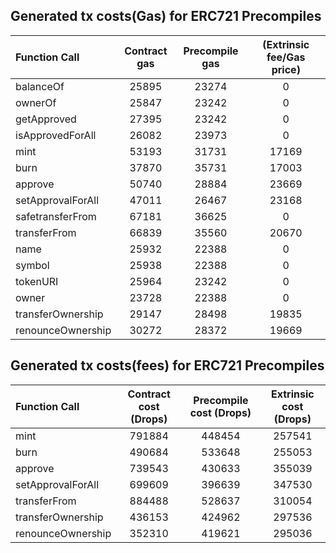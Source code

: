 ## Generated tx costs(Gas) for ERC721 Precompiles

| Function Call     | Contract gas | Precompile gas | (Extrinsic fee/Gas price) |
|:------------------|:------------:|:--------------:|:-------------------------:|
| balanceOf         |    25895     |     23274      |             0             |
| ownerOf           |    25847     |     23242      |             0             |
| getApproved       |    27395     |     23242      |             0             |
| isApprovedForAll  |    26082     |     23973      |             0             |
| mint              |    53193     |     31731      |           17169           |
| burn              |    37870     |     35731      |           17003           |
| approve           |    50740     |     28884      |           23669           |
| setApprovalForAll |    47011     |     26467      |           23168           |
| safetransferFrom  |    67181     |     36625      |             0             |
| transferFrom      |    66839     |     35560      |           20670           |
| name              |    25932     |     22388      |             0             |
| symbol            |    25938     |     22388      |             0             |
| tokenURI          |    25964     |     23242      |             0             |
| owner             |    23728     |     22388      |             0             |
| transferOwnership |    29147     |     28498      |           19835           |
| renounceOwnership |    30272     |     28372      |           19669           |


## Generated tx costs(fees) for ERC721 Precompiles

| Function Call     | Contract cost (Drops) | Precompile cost (Drops) | Extrinsic cost (Drops) |
|:------------------|:---------------------:|:-----------------------:|:----------------------:|
| mint              |        791884         |         448454          |         257541         |
| burn              |        490684         |         533648          |         255053         |
| approve           |        739543         |         430633          |         355039         |
| setApprovalForAll |        699609         |         396639          |         347530         |
| transferFrom      |        884488         |         528637          |         310054         |
| transferOwnership |        436153         |         424962          |         297536         |
| renounceOwnership |        352310         |         419621          |         295036         |
